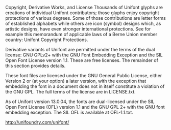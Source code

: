 Copyright, Derivative Works, and License
Thousands of Unifont glyphs are creations of individual Unifont contributors; those glyphs enjoy copyright protections of various degrees. Some of those contributions are letter forms of established alphabets while others are icon (symbol) designs which, as artistic designs, have even stronger international protections. See for example this memorandum of applicable laws of a Berne Union member country: Unifont Copyright Protections.

Derivative variants of Unifont are permitted under the terms of the dual license: GNU GPLv2+ with the GNU Font Embedding Exception and the SIL Open Font License version 1.1. These are free licenses. The remainder of this section provides details.

These font files are licensed under the GNU General Public License, either Version 2 or (at your option) a later version, with the exception that embedding the font in a document does not in itself constitute a violation of the GNU GPL. The full terms of the license are in LICENSE.txt.

As of Unifont version 13.0.04, the fonts are dual-licensed under the SIL Open Font License (OFL) version 1.1 and the GNU GPL 2+ with the GNU font embedding exception. The SIL OFL is available at OFL-1.1.txt.

http://unifoundry.com/unifont/
